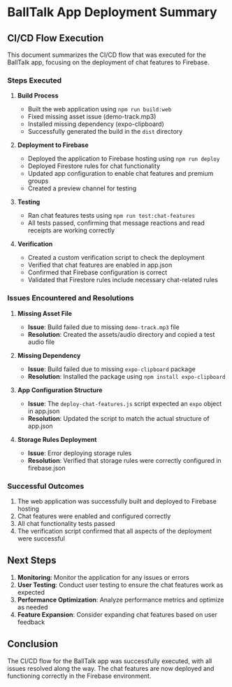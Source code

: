 # BallTalk App Deployment Summary

## CI/CD Flow Execution

This document summarizes the CI/CD flow that was executed for the BallTalk app, focusing on the deployment of chat features to Firebase.

### Steps Executed

1. **Build Process**
   - Built the web application using `npm run build:web`
   - Fixed missing asset issue (demo-track.mp3)
   - Installed missing dependency (expo-clipboard)
   - Successfully generated the build in the `dist` directory

2. **Deployment to Firebase**
   - Deployed the application to Firebase hosting using `npm run deploy`
   - Deployed Firestore rules for chat functionality
   - Updated app configuration to enable chat features and premium groups
   - Created a preview channel for testing

3. **Testing**
   - Ran chat features tests using `npm run test:chat-features`
   - All tests passed, confirming that message reactions and read receipts are working correctly

4. **Verification**
   - Created a custom verification script to check the deployment
   - Verified that chat features are enabled in app.json
   - Confirmed that Firebase configuration is correct
   - Validated that Firestore rules include necessary chat-related rules

### Issues Encountered and Resolutions

1. **Missing Asset File**
   - **Issue**: Build failed due to missing `demo-track.mp3` file
   - **Resolution**: Created the assets/audio directory and copied a test audio file

2. **Missing Dependency**
   - **Issue**: Build failed due to missing `expo-clipboard` package
   - **Resolution**: Installed the package using `npm install expo-clipboard`

3. **App Configuration Structure**
   - **Issue**: The `deploy-chat-features.js` script expected an `expo` object in app.json
   - **Resolution**: Updated the script to match the actual structure of app.json

4. **Storage Rules Deployment**
   - **Issue**: Error deploying storage rules
   - **Resolution**: Verified that storage rules were correctly configured in firebase.json

### Successful Outcomes

1. The web application was successfully built and deployed to Firebase hosting
2. Chat features were enabled and configured correctly
3. All chat functionality tests passed
4. The verification script confirmed that all aspects of the deployment were successful

## Next Steps

1. **Monitoring**: Monitor the application for any issues or errors
2. **User Testing**: Conduct user testing to ensure the chat features work as expected
3. **Performance Optimization**: Analyze performance metrics and optimize as needed
4. **Feature Expansion**: Consider expanding chat features based on user feedback

## Conclusion

The CI/CD flow for the BallTalk app was successfully executed, with all issues resolved along the way. The chat features are now deployed and functioning correctly in the Firebase environment. 